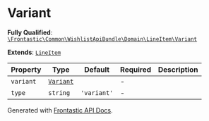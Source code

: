 #  Variant

**Fully Qualified**: [`\Frontastic\Common\WishlistApiBundle\Domain\LineItem\Variant`](../../../../../src/php/WishlistApiBundle/Domain/LineItem/Variant.php)

**Extends**: [`LineItem`](../LineItem.md)

Property|Type|Default|Required|Description
--------|----|-------|--------|-----------
`variant` | [`Variant`](../../../ProductApiBundle/Domain/Variant.md) |  | - | 
`type` | `string` | `'variant'` | - | 

Generated with [Frontastic API Docs](https://github.com/FrontasticGmbH/apidocs).
